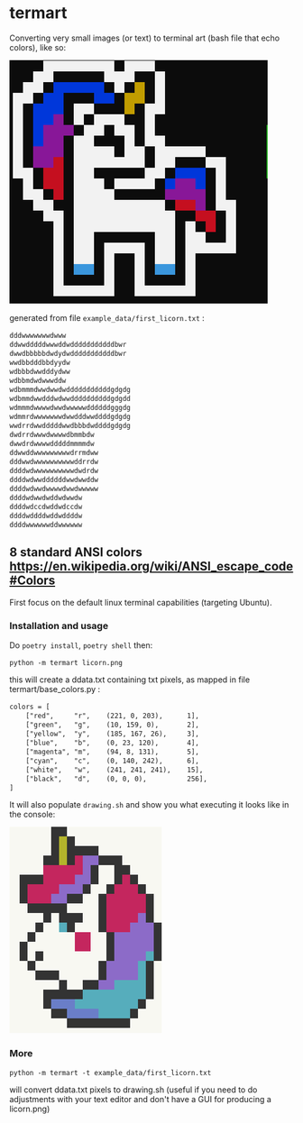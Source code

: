 # termart

Converting  very small images (or text) to terminal art (bash file that echo colors), like so: 

![](console_output.png)

generated from file `example_data/first_licorn.txt` :
```
dddwwwwwwwdwww
ddwwdddddwwwddwdddddddddddbwr
dwwdbbbbbdwdydwdddddddddddbwr
wwdbbdddbbdyydw
wdbbbdwwdddydww
wdbbmdwdwwwddw
wdbmmmdwwdwwdwdddddddddddgdgdg
wdbmmdwwdddwdwwddddddddddgdgdd
wdmmmdwwwwdwwdwwwwwddddddgggdg
wdmmrdwwwwwwwdwwdddwwddddgdgdg
wwdrrdwwdddddwwdbbbdwddddgdgdg
dwdrrdwwwdwwwwdbmmbdw
dwwdrdwwwwdddddmmmmdw
ddwwddwwwwwwwwwdrrmdww
dddwwdwwwwwwwwwwddrrdw
ddddwdwwwwwwwwwwdwdrdw
ddddwdwwddddddwwdwwddw
ddddwdwwdwwwwdwwdwwwww
ddddwdwwdwddwdwwdw
ddddwdccdwddwdccdw
ddddwddddwddwddddw
ddddwwwwwwddwwwwww
```
## 8 standard ANSI colors https://en.wikipedia.org/wiki/ANSI_escape_code#Colors

First focus on the default linux terminal capabilities (targeting Ubuntu).

### Installation and usage 

Do `poetry install`, `poetry shell` then:
```
python -m termart licorn.png
```

this will create a ddata.txt containing txt pixels, as mapped in file termart/base_colors.py :
```
colors = [
    ["red",     "r",    (221, 0, 203),      1],
    ["green",   "g",    (10, 159, 0),       2],
    ["yellow",  "y",    (185, 167, 26),     3],
    ["blue",    "b",    (0, 23, 120),       4],
    ["magenta", "m",    (94, 8, 131),       5],
    ["cyan",    "c",    (0, 140, 242),      6],
    ["white",   "w",    (241, 241, 241),    15],
    ["black",   "d",    (0, 0, 0),          256],
]
```
It will also populate `drawing.sh` and show you what executing it looks like in the console:

![](console_output2.PNG)

### More
```
python -m termart -t example_data/first_licorn.txt
```
will convert ddata.txt pixels to drawing.sh (useful if you need to do adjustments with your text editor and don't have a GUI for producing a licorn.png)
